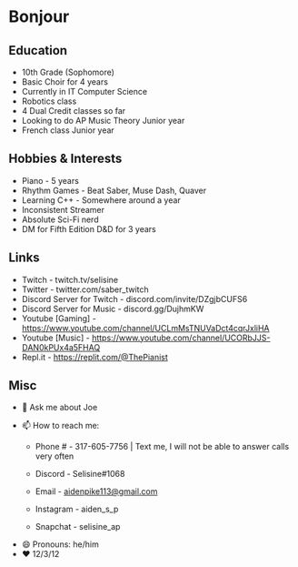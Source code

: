 # Bonjour

## Education
- 10th Grade (Sophomore)
- Basic Choir for 4 years
- Currently in IT Computer Science
- Robotics class
- 4 Dual Credit classes so far
- Looking to do AP Music Theory Junior year
- French class Junior year

## Hobbies & Interests
- Piano - 5 years
- Rhythm Games - Beat Saber, Muse Dash, Quaver
- Learning C++ - Somewhere around a year
- Inconsistent Streamer
- Absolute Sci-Fi nerd
- DM for Fifth Edition D&D for 3 years

## Links
- Twitch - twitch.tv/selisine
- Twitter - twitter.com/saber_twitch
- Discord Server for Twitch - discord.com/invite/DZgjbCUFS6
- Discord Server for Music - discord.gg/DujhmKW
- Youtube [Gaming] - https://www.youtube.com/channel/UCLmMsTNUVaDct4cqrJxliHA
- Youtube [Music] - https://www.youtube.com/channel/UCORbJJS-DAN0kPUx4a5FHAQ
- Repl.it - https://replit.com/@ThePianist

## Misc
- 💬 Ask me about Joe
<!--- https://en.wikipedia.org/wiki/Joe_Gatto_(comedian) -->
- 📫 How to reach me: 
  - Phone # - 317-605-7756 | Text me, I will not be able to answer calls very often 
  - Discord - Selisine#1068

  - Email - aidenpike113@gmail.com 
  - Instagram - aiden_s_p
  - Snapchat - selisine_ap
- 😄 Pronouns: he/him
- ❤️ 12/3/12
